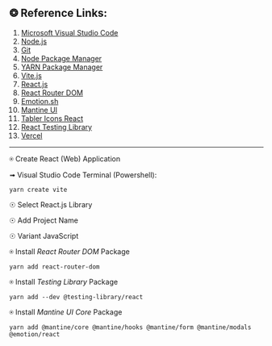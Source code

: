 ## ❂ Reference Links:
1. [Microsoft Visual Studio Code](https://code.visualstudio.com/) 
2. [Node.js](https://nodejs.org/en)
3. [Git](https://git-scm.com/)
4. [Node Package Manager](https://www.npmjs.com/)
5. [YARN Package Manager](https://yarnpkg.com/)
6. [Vite.js](https://vitejs.dev/)
7. [React.js](https://react.dev/)
8. [React Router DOM](https://reactrouter.com/en/main)
9. [Emotion.sh](https://emotion.sh/docs/introduction)
10. [Mantine UI](https://mantine.dev/)
11. [Tabler Icons React](https://tabler-icons-react.vercel.app/)
12. [React Testing Library](https://testing-library.com/docs/react-testing-library/intro/)
13. [Vercel](https://vercel.com/)

---
⍟ Create React (Web) Application

➟ Visual Studio Code Terminal (Powershell): 

`yarn create vite`

☉ Select React.js Library

☉ Add Project Name

☉ Variant JavaScript

⍟ Install _React Router DOM_ Package

`yarn add react-router-dom`

⍟ Install _Testing Library_ Package

`yarn add --dev @testing-library/react`

⍟ Install _Mantine UI Core_ Package

`yarn add @mantine/core @mantine/hooks @mantine/form @mantine/modals @emotion/react`
